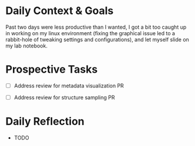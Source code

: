 # Daily Context & Goals

Past two days were less productive than I wanted, I got a bit too caught up in
working on my linux environment (fixing the graphical issue led to a
rabbit-hole of tweaking settings and configurations), and let myself slide on
my lab notebook.


# Prospective Tasks

* [ ] Address review for metadata visualization PR
* [ ] Address review for structure sampling PR


# Daily Reflection

* TODO
